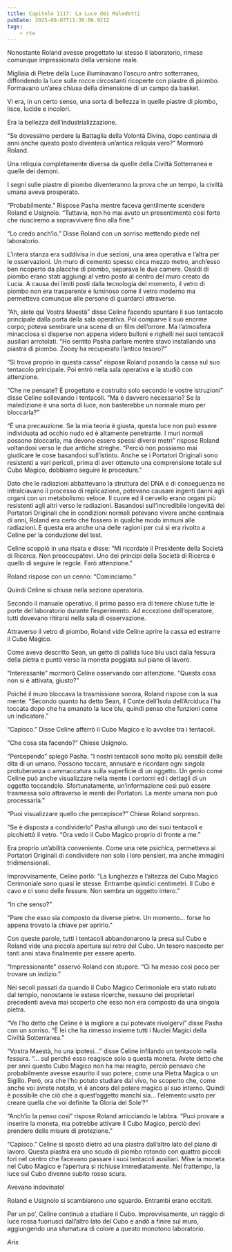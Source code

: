 ```yaml
---
title: Capitolo 1117: La Luce dei Maledetti
pubDate: 2025-08-07T11:30:06.921Z
tags:
    - rtw
---
```





















Nonostante Roland avesse progettato lui stesso il laboratorio, rimase comunque impressionato della versione reale.






Migliaia di Pietre della Luce illuminavano l’oscuro antro sotterraneo, diffondendo la luce sulle rocce circostanti ricoperte con piastre di piombo. Formavano un’area chiusa della dimensione di un campo da basket.






Vi era, in un certo senso, una sorta di bellezza in quelle piastre di piombo, lisce, lucide e incolori.






Era la bellezza dell’industrializzazione.






“Se dovessimo perdere la Battaglia della Volontà Divina, dopo centinaia di anni anche questo posto diventerà un’antica reliquia vero?” Mormorò Roland.






Una reliquia completamente diversa da quelle della Civiltà Sotterranea e quelle dei demoni.






I segni sulle piastre di piombo diventeranno la prova che un tempo, la civiltà umana aveva prosperato.






“Probabilmente.” Rispose Pasha mentre faceva gentilmente scendere Roland e Usignolo. “Tuttavia, non ho mai avuto un presentimento così forte che riusciremo a sopravvivere fino alla fine.”






“Lo credo anch’io.” Disse Roland con un sorriso mettendo piede nel laboratorio.






L’intera stanza era suddivisa in due sezioni, una area operativa e l’altra per le osservazioni. Un muro di cemento spesso circa mezzo metro, anch’esso ben ricoperto da placche di piombo, separava le due camere. Ossidi di piombo erano stati aggiungi al vetro posto al centro del muro creato da Lucia. A causa dei limiti posti dalla tecnologia del momento, il vetro di piombo non era trasparente e luminoso come il vetro moderno ma permetteva comunque alle persone di guardarci attraverso.






“Ah, siete qui Vostra Maestà” disse Celine facendo spuntare il suo tentacolo principale dalla porta della sala operativa. Poi comparve il suo enorme corpo; poteva sembrare una scena di un film dell’orrore. Ma l’atmosfera minacciosa si disperse non appena videro bulloni e righelli nei suoi tentacoli ausiliari arrotolati. “Ho sentito Pasha parlare mentre stavo installando una piastra di piombo. Zooey ha recuperato l’antico tesoro?”






“Si trova proprio in questa cassa” rispose Roland posando la cassa sul suo tentacolo principale. Poi entrò nella sala operativa e la studiò con attenzione.






“Che ne pensate? È progettato e costruito solo secondo le vostre istruzioni” disse Celine sollevando i tentacoli. “Ma è davvero necessario? Se la maledizione è una sorta di luce, non basterebbe un normale muro per bloccarla?”






“È una precauzione. Se la mia teoria è giusta, questa luce non può essere individuata ad occhio nudo ed è altamente penetrante. I muri normali possono bloccarla, ma devono essere spessi diversi metri” rispose Roland voltandosi verso le due antiche streghe. “Perciò non possiamo mai giudicare le cose basandoci sull’istinto. Anche se i Portatori Originali sono resistenti a vari pericoli, prima di aver ottenuto una comprensione totale sul Cubo Magico, dobbiamo seguire le procedure.”






Dato che le radiazioni abbattevano la struttura del DNA e di conseguenza ne intralciavano il processo di replicazione, potevano causare ingenti danni agli organi con un metabolismo veloce. Il cuore ed il cervello erano organi più resistenti agli altri verso le radiazioni. Basandosi sull’incredibile longevità dei Portatori Originali che in condizioni normali potevano vivere anche centinaia di anni, Roland era certo che fossero in qualche modo immuni alle radiazioni. E questa era anche una delle ragioni per cui si era rivolto a Celine per la conduzione del test.






Celine scoppiò in una risata e disse: “Mi ricordate il Presidente della Società di Ricerca. Non preoccupatevi. Uno dei principi della Società di Ricerca è quello di seguire le regole. Farò attenzione.”






Roland rispose con un cenno: “Cominciamo.”






Quindi Celine si chiuse nella sezione operatoria.






Secondo il manuale operativo, il primo passo era di tenere chiuse tutte le porte del laboratorio durante l’esperimento. Ad eccezione dell’operatore, tutti dovevano ritirarsi nella sala di osservazione.






Attraverso il vetro di piombo, Roland vide Celine aprire la cassa ed estrarre il Cubo Magico.






Come aveva descritto Sean, un getto di pallida luce blu uscì dalla fessura della pietra e puntò verso la moneta poggiata sul piano di lavoro.






“Interessante” mormorò Celine osservando con attenzione. “Questa cosa non si è attivata, giusto?”






Poiché il muro bloccava la trasmissione sonora, Roland rispose con la sua mente: “Secondo quanto ha detto Sean, il Conte dell’Isola dell’Arciduca l’ha toccata dopo che ha emanato la luce blu, quindi penso che funzioni come un indicatore.”






“Capisco.” Disse Celine afferrò il Cubo Magico e lo avvolse tra i tentacoli.






“Che cosa sta facendo?” Chiese Usignolo.






“Percependo” spiegò Pasha. “I nostri tentacoli sono molto più sensibili delle dita di un umano. Possono toccare, annusare e ricordare ogni singola protuberanza o ammaccatura sulla superficie di un oggetto. Un genio come Celine può anche visualizzare nella mente i contorni ed i dettagli di un oggetto toccandolo. Sfortunatamente, un’informazione così può essere trasmessa solo attraverso le menti dei Portatori. La mente umana non può processarla.”






“Puoi visualizzare quello che percepisce?” Chiese Roland sorpreso.






“Se è disposta a condividerlo” Pasha allungò uno dei suoi tentacoli e picchiettò il vetro. “Ora vedo il Cubo Magico proprio di fronte a me.”






Era proprio un’abilità conveniente. Come una rete psichica, permetteva ai Portatori Originali di condividere non solo i loro pensieri, ma anche immagini tridimensionali.






Improvvisamente, Celine parlò: “La lunghezza e l’altezza del Cubo Magico Cerimoniale sono quasi le stesse. Entrambe quindici centimetri. Il Cubo è cavo e ci sono delle fessure. Non sembra un oggetto intero.”






“In che senso?”






“Pare che esso sia composto da diverse pietre. Un momento... forse ho appena trovato la chiave per aprirlo.”






Con queste parole, tutti i tentacoli abbandonarono la presa sul Cubo e Roland vide una piccola apertura sul retro del Cubo. Un tesoro nascosto per tanti anni stava finalmente per essere aperto.






“Impressionante” osservò Roland con stupore. “Ci ha messo così poco per trovare un indizio.”






Nei secoli passati da quando il Cubo Magico Cerimoniale era stato rubato dal tempio, nonostante le estese ricerche, nessuno dei proprietari precedenti aveva mai scoperto che esso non era composto da una singola pietra.






“Ve l’ho detto che Celine è la migliore a cui potevate rivolgervi” disse Pasha con un sorriso. “È lei che ha rimesso insieme tutti i Nuclei Magici della Civiltà Sotterranea.”






“Vostra Maestà, ho una ipotesi...” disse Celine infilando un tentacolo nella fessura. “... sul perché esso reagisce solo a questa moneta. Avete detto che per anni questo Cubo Magico non ha mai reagito, perciò pensavo che probabilmente avesse esaurito il suo potere, come una Pietra Magica o un Sigillo. Però, ora che l’ho potuto studiare dal vivo, ho scoperto che, come anche voi avrete notato, vi è ancora del potere magico al suo interno. Quindi è possibile che ciò che a quest’oggetto manchi sia... l’elemento usato per creare quella che voi definite ‘la Gloria del Sole’?”






“Anch’io la penso così” rispose Roland arricciando le labbra. “Puoi provare a inserire la moneta, ma potrebbe attivare il Cubo Magico, perciò devi prendere delle misure di protezione.”






“Capisco.” Celine si spostò dietro ad una piastra dall’altro lato del piano di lavoro. Questa piastra era uno scudo di piombo rotondo con quattro piccoli fori nel centro che facevano passare i suoi tentacoli ausiliari. Mise la moneta nel Cubo Magico e l’apertura si richiuse immediatamente. Nel frattempo, la luce sul Cubo divenne subito rosso scura.






Avevano indovinato!






Roland e Usignolo si scambiarono uno sguardo. Entrambi erano eccitati.






Per un po’, Celine continuò a studiare il Cubo. Improvvisamente, un raggio di luce rossa fuoriuscì dall’altro lato del Cubo e andò a finire sul muro, aggiungendo una sfumatura di colore a questo monotono laboratorio.






<em>Aris</em>


                                


                                



